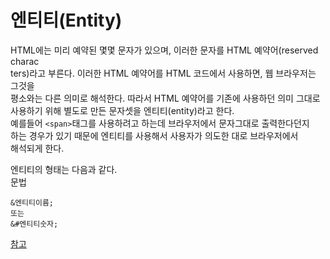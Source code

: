 # 엔티티(Entity)
HTML에는 미리 예약된 몇몇 문자가 있으며, 이러한 문자를 HTML 예약어(reserved charac  
ters)라고 부른다. 이러한 HTML 예약어를 HTML 코드에서 사용하면, 웹 브라우저는 그것을  
평소와는 다른 의미로 해석한다. 따라서 HTML 예약어를 기존에 사용하던 의미 그대로  
사용하기 위해 별도로 만든 문자셋을 엔티티(entity)라고 한다.  
예를들어 `<span>`태그를 사용하려고 하는데 브라우저에서 문자그대로 출력한다던지   
하는 경우가 있기 때문에 엔티티를 사용해서 사용자가 의도한 대로 브라우저에서  
해석되게 한다.  
  
엔티티의 형태는 다음과 같다.  
문법  
```
&엔티티이름;
또는
&#엔티티숫자;
```
[참고](http://tcpschool.com/html/html_text_entities)  
























